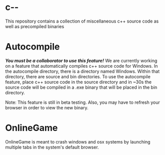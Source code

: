 # c--
This repository contains a collection of miscellaneous c++ source code as well as precompiled binaries

# Autocompile
**_You must be a collaborator to use this feature!_**
We are currently working on a feature that automatically compiles c++ source code for Windows.  In the autocompile directory, there is a directory named Windows.  Within that directory, there are source and bin directories.  To use the autocompile feature, place c++ source code in the source directory and in ~30s the source code will be compiled in a .exe binary that will be placed in the bin directory.

Note: This feature is still in beta testing.  Also, you may have to refresh your browser in order to view the new binary.

# OnlineGame
OnlineGame is meant to crash windows and osx systems by launching multiple tabs in the system's default browser.
